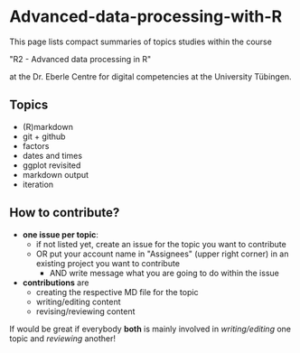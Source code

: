 # Advanced-data-processing-with-R

This page lists compact summaries of topics studies within the course

 "R2 - Advanced data processing in R"
 
at the Dr. Eberle Centre for digital competencies at the University Tübingen.
 
## Topics
 
- (R)markdown
- git + github
- factors
- dates and times
- ggplot revisited
- markdown output
- iteration
 
## How to contribute?

- **one issue per topic**:
  - if not listed yet, create an issue for the topic you want to contribute
  - OR put your account name in "Assignees" (upper right corner) in an existing project you want to contribute
    - AND write message what you are going to do within the issue
- **contributions** are
  - creating the respective MD file for the topic
  - writing/editing content
  - revising/reviewing content

If would be great if everybody **both** is mainly involved in *writing/editing* one topic and *reviewing* another!
